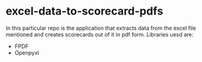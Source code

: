 # excel-data-to-scorecard-pdfs
In this particular repo is the application that extracts data from the excel file mentioned and creates scorecards out of it in pdf form. 
Libraries uesd are:
- FPDF
- Openpyxl
